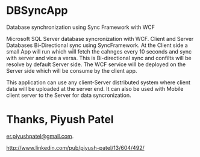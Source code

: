 DBSyncApp
=========

Database synchronization using Sync Framework with WCF

Microsoft SQL Server database syncronization with WCF. Client and Server Databases Bi-Directional sync using SyncFramework.
At the Client side a small App will run which will fetch the cahnges every 10 seconds and sync with server and vice a versa.
This is Bi-directional sync and confilts will be resolve by default Server side. 
The WCF service will be deployed on the Server side which will be consume by the client app.

This application can use any client-Server distributed system where client data will be uploaded at the server end. 
It can also be used with Mobile client server to the Server for data syncronization.

Thanks,
Piyush Patel
=
er.piyushpatel@gmail.com.

http://www.linkedin.com/pub/piyush-patel/13/604/492/

